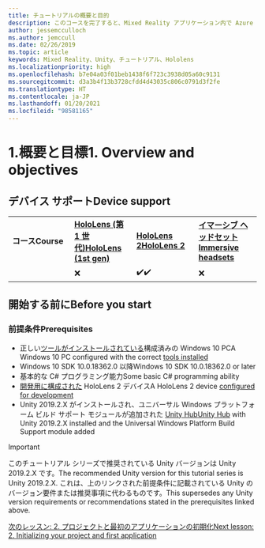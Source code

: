 ```yaml
---
title: チュートリアルの概要と目的
description: このコースを完了すると、Mixed Reality アプリケーション内で Azure 顔認識を実装する方法を学習することができます。
author: jessemcculloch
ms.author: jemccull
ms.date: 02/26/2019
ms.topic: article
keywords: Mixed Reality、Unity、チュートリアル、Hololens
ms.localizationpriority: high
ms.openlocfilehash: b7e04a03f01beb1438f6f723c3938d05a60c9131
ms.sourcegitcommit: d3a3b4f13b3728cfdd4d43035c806c0791d3f2fe
ms.translationtype: HT
ms.contentlocale: ja-JP
ms.lasthandoff: 01/20/2021
ms.locfileid: "98581165"
---
```

# <a name="1-overview-and-objectives"></a><span data-ttu-id="9ddf0-104">1.概要と目標</span><span class="sxs-lookup"><span data-stu-id="9ddf0-104">1. Overview and objectives</span></span>

## <a name="device-support"></a><span data-ttu-id="9ddf0-105">デバイス サポート</span><span class="sxs-lookup"><span data-stu-id="9ddf0-105">Device support</span></span>

<table>
    <colgroup>
    <col width="25%" />
    <col width="25%" />
    <col width="25%" />
    <col width="25%" />
    </colgroup>
    <tr>
        <td><span data-ttu-id="9ddf0-106"><strong>コース</strong></span><span class="sxs-lookup"><span data-stu-id="9ddf0-106"><strong>Course</strong></span></span></td>
        <td><span data-ttu-id="9ddf0-107"><a href="/hololens/hololens1-hardware"><strong>HoloLens (第 1 世代)</strong></a></span><span class="sxs-lookup"><span data-stu-id="9ddf0-107"><a href="/hololens/hololens1-hardware"><strong>HoloLens (1st gen)</strong></a></span></span></td>
        <td><span data-ttu-id="9ddf0-108"><a href="https://www.microsoft.com//hololens/hardware"><strong>HoloLens 2</strong></a></span><span class="sxs-lookup"><span data-stu-id="9ddf0-108"><a href="https://www.microsoft.com//hololens/hardware"><strong>HoloLens 2</strong></a></span></span></td>
        <td><span data-ttu-id="9ddf0-109"><a href="../../../discover/immersive-headset-hardware-details.md"><strong>イマーシブ ヘッドセット</strong></a></span><span class="sxs-lookup"><span data-stu-id="9ddf0-109"><a href="../../../discover/immersive-headset-hardware-details.md"><strong>Immersive headsets</strong></a></span></span></td>
    </tr>
     <tr>
        <td></td>
        <td>❌</td>
        <td><span data-ttu-id="9ddf0-110">✔️</span><span class="sxs-lookup"><span data-stu-id="9ddf0-110">✔️</span></span></td>
        <td>❌</td>
    </tr>
</table>

## <a name="before-you-start"></a><span data-ttu-id="9ddf0-111">開始する前に</span><span class="sxs-lookup"><span data-stu-id="9ddf0-111">Before you start</span></span>

### <a name="prerequisites"></a><span data-ttu-id="9ddf0-112">前提条件</span><span class="sxs-lookup"><span data-stu-id="9ddf0-112">Prerequisites</span></span>

* <span data-ttu-id="9ddf0-113">正しい[ツールがインストールされている](../../install-the-tools.md)構成済みの Windows 10 PC</span><span class="sxs-lookup"><span data-stu-id="9ddf0-113">A Windows 10 PC configured with the correct [tools installed](../../install-the-tools.md)</span></span>
* <span data-ttu-id="9ddf0-114">Windows 10 SDK 10.0.18362.0 以降</span><span class="sxs-lookup"><span data-stu-id="9ddf0-114">Windows 10 SDK 10.0.18362.0 or later</span></span>
* <span data-ttu-id="9ddf0-115">基本的な C# プログラミング能力</span><span class="sxs-lookup"><span data-stu-id="9ddf0-115">Some basic C# programming ability</span></span>
* <span data-ttu-id="9ddf0-116">[開発用に構成された](../../platform-capabilities-and-apis/using-visual-studio.md#enabling-developer-mode) HoloLens 2 デバイス</span><span class="sxs-lookup"><span data-stu-id="9ddf0-116">A HoloLens 2 device [configured for development](../../platform-capabilities-and-apis/using-visual-studio.md#enabling-developer-mode)</span></span>
* <span data-ttu-id="9ddf0-117">Unity 2019.2.X がインストールされ、ユニバーサル Windows プラットフォーム ビルド サポート モジュールが追加された <a href="https://docs.unity3d.com/Manual/GettingStartedInstallingHub.html" target="_blank">Unity Hub</a></span><span class="sxs-lookup"><span data-stu-id="9ddf0-117"><a href="https://docs.unity3d.com/Manual/GettingStartedInstallingHub.html" target="_blank">Unity Hub</a> with Unity 2019.2.X installed and the Universal Windows Platform Build Support module added</span></span>

> [!IMPORTANT]
> <span data-ttu-id="9ddf0-118">このチュートリアル シリーズで推奨されている Unity バージョンは Unity 2019.2.X です。</span><span class="sxs-lookup"><span data-stu-id="9ddf0-118">The recommended Unity version for this tutorial series is Unity 2019.2.X.</span></span> <span data-ttu-id="9ddf0-119">これは、上のリンクされた前提条件に記載されている Unity のバージョン要件または推奨事項に代わるものです。</span><span class="sxs-lookup"><span data-stu-id="9ddf0-119">This supersedes any Unity version requirements or recommendations stated in the prerequisites linked above.</span></span>

[<span data-ttu-id="9ddf0-120">次のレッスン: 2. プロジェクトと最初のアプリケーションの初期化</span><span class="sxs-lookup"><span data-stu-id="9ddf0-120">Next lesson: 2. Initializing your project and first application</span></span>](./mr-learning-base-02.md)